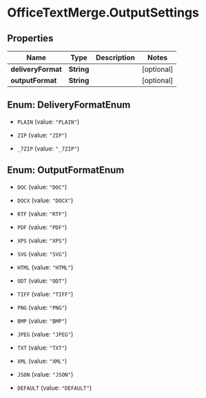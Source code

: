 # OfficeTextMerge.OutputSettings

## Properties
Name | Type | Description | Notes
------------ | ------------- | ------------- | -------------
**deliveryFormat** | **String** |  | [optional] 
**outputFormat** | **String** |  | [optional] 


<a name="DeliveryFormatEnum"></a>
## Enum: DeliveryFormatEnum


* `PLAIN` (value: `"PLAIN"`)

* `ZIP` (value: `"ZIP"`)

* `_7ZIP` (value: `"_7ZIP"`)




<a name="OutputFormatEnum"></a>
## Enum: OutputFormatEnum


* `DOC` (value: `"DOC"`)

* `DOCX` (value: `"DOCX"`)

* `RTF` (value: `"RTF"`)

* `PDF` (value: `"PDF"`)

* `XPS` (value: `"XPS"`)

* `SVG` (value: `"SVG"`)

* `HTML` (value: `"HTML"`)

* `ODT` (value: `"ODT"`)

* `TIFF` (value: `"TIFF"`)

* `PNG` (value: `"PNG"`)

* `BMP` (value: `"BMP"`)

* `JPEG` (value: `"JPEG"`)

* `TXT` (value: `"TXT"`)

* `XML` (value: `"XML"`)

* `JSON` (value: `"JSON"`)

* `DEFAULT` (value: `"DEFAULT"`)




